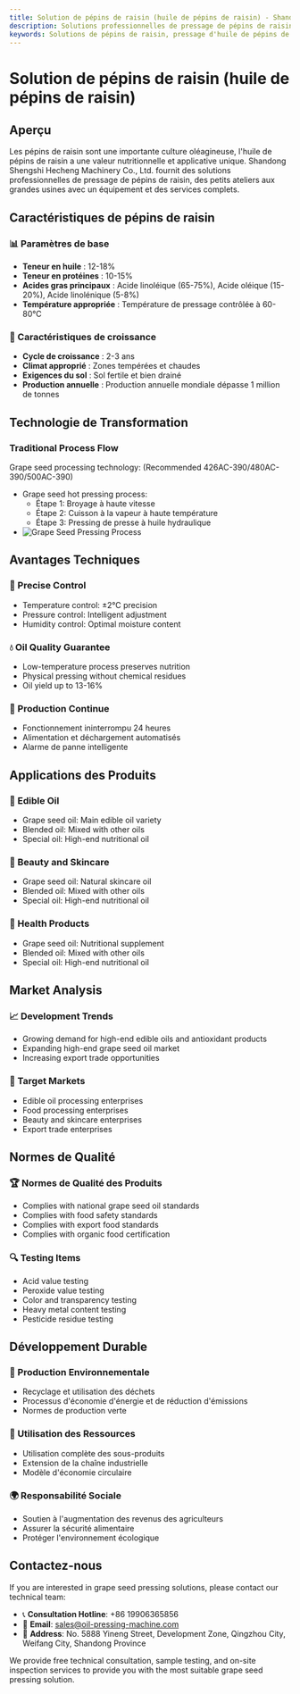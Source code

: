 ```yaml
---
title: Solution de pépins de raisin (huile de pépins de raisin) - Shandong Shengshi Hecheng Machinery Co., Ltd.
description: Solutions professionnelles de pressage de pépins de raisin, fournissant des équipements et services techniques de transformation d'huile de pépins de raisin, teneur en huile 12-18%, riche en acide linoléique, utilisant le processus de pressage à chaud pour assurer le rendement en huile, répondant aux besoins d'huiles alimentaires haut de gamme et de produits antioxydants.
keywords: Solutions de pépins de raisin, pressage d'huile de pépins de raisin, équipement de transformation de pépins de raisin, ligne de production d'huile de pépins de raisin, processus de pressage à chaud de pépins de raisin, presse à huile de pépins de raisin, extraction d'huile de pépins de raisin, transformation de graines oléagineuses de pépins de raisin, équipement de pressage d'huile de pépins de raisin, équipement de production d'huile de pépins de raisin
---
```


# Solution de pépins de raisin (huile de pépins de raisin)

## Aperçu

Les pépins de raisin sont une importante culture oléagineuse, l'huile de pépins de raisin a une valeur nutritionnelle et applicative unique. Shandong Shengshi Hecheng Machinery Co., Ltd. fournit des solutions professionnelles de pressage de pépins de raisin, des petits ateliers aux grandes usines avec un équipement et des services complets.

## Caractéristiques de pépins de raisin

### 📊 Paramètres de base
- **Teneur en huile** : 12-18%
- **Teneur en protéines** : 10-15%
- **Acides gras principaux** : Acide linoléique (65-75%), Acide oléique (15-20%), Acide linolénique (5-8%)
- **Température appropriée** : Température de pressage contrôlée à 60-80℃

### 🌱 Caractéristiques de croissance
- **Cycle de croissance** : 2-3 ans
- **Climat approprié** : Zones tempérées et chaudes
- **Exigences du sol** : Sol fertile et bien drainé
- **Production annuelle** : Production annuelle mondiale dépasse 1 million de tonnes

## Technologie de Transformation

### Traditional Process Flow
Grape seed processing technology: (Recommended 426AC-390/480AC-390/500AC-390)
 + Grape seed hot pressing process:
    + Étape 1: Broyage à haute vitesse
    + Étape 2: Cuisson à la vapeur à haute température
    + Étape 3: Pressing de presse à huile hydraulique
 + ![Grape Seed Pressing Process](/images/葡萄籽热榨工艺_Hot%20pressing%20process%20of%20grape%20seeds_.png)

## Avantages Techniques

### 🎯 Precise Control
- Temperature control: ±2℃ precision
- Pressure control: Intelligent adjustment
- Humidity control: Optimal moisture content

### 💧 Oil Quality Guarantee
- Low-temperature process preserves nutrition
- Physical pressing without chemical residues
- Oil yield up to 13-16%

### 🔄 Production Continue
- Fonctionnement ininterrompu 24 heures
- Alimentation et déchargement automatisés
- Alarme de panne intelligente

## Applications des Produits

### 🍳 Edible Oil
- Grape seed oil: Main edible oil variety
- Blended oil: Mixed with other oils
- Special oil: High-end nutritional oil

### 💄 Beauty and Skincare
- Grape seed oil: Natural skincare oil
- Blended oil: Mixed with other oils
- Special oil: High-end nutritional oil

### 💊 Health Products
- Grape seed oil: Nutritional supplement
- Blended oil: Mixed with other oils
- Special oil: High-end nutritional oil

## Market Analysis

### 📈 Development Trends
- Growing demand for high-end edible oils and antioxidant products
- Expanding high-end grape seed oil market
- Increasing export trade opportunities

### 🎯 Target Markets
- Edible oil processing enterprises
- Food processing enterprises
- Beauty and skincare enterprises
- Export trade enterprises

## Normes de Qualité

### 🏆 Normes de Qualité des Produits
- Complies with national grape seed oil standards
- Complies with food safety standards
- Complies with export food standards
- Complies with organic food certification

### 🔍 Testing Items
- Acid value testing
- Peroxide value testing
- Color and transparency testing
- Heavy metal content testing
- Pesticide residue testing

## Développement Durable

### 🌱 Production Environnementale
- Recyclage et utilisation des déchets
- Processus d'économie d'énergie et de réduction d'émissions
- Normes de production verte

### 🔄 Utilisation des Ressources
- Utilisation complète des sous-produits
- Extension de la chaîne industrielle
- Modèle d'économie circulaire

### 🌍 Responsabilité Sociale
- Soutien à l'augmentation des revenus des agriculteurs
- Assurer la sécurité alimentaire
- Protéger l'environnement écologique

## Contactez-nous

If you are interested in grape seed pressing solutions, please contact our technical team:

- 📞 **Consultation Hotline**: +86 19906365856
- 📧 **Email**: sales@oil-pressing-machine.com
- 📍 **Address**: No. 5888 Yineng Street, Development Zone, Qingzhou City, Weifang City, Shandong Province

We provide free technical consultation, sample testing, and on-site inspection services to provide you with the most suitable grape seed pressing solution.